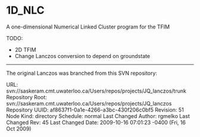 1D_NLC
======

A one-dimensional Numerical Linked Cluster program for the TFIM

TODO:
- 2D TFIM
- Change Lanczos conversion to depend on groundstate


------------------------------------------------------------
The original Lanczos was branched from this SVN repository:

URL: svn://saskeram.cmt.uwaterloo.ca/Users/repos/projects/JQ_lanczos/trunk
Repository Root: svn://saskeram.cmt.uwaterloo.ca/Users/repos/projects/JQ_lanczos
Repository UUID: af8637f1-0a1e-4266-a3bc-430f206c0bf5
Revision: 51
Node Kind: directory
Schedule: normal
Last Changed Author: rgmelko
Last Changed Rev: 45
Last Changed Date: 2009-10-16 07:01:23 -0400 (Fri, 16 Oct 2009)

